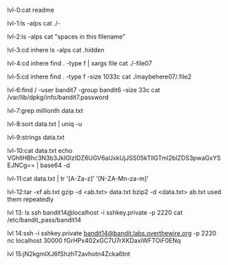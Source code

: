 lvl-0:cat readme

lvl-1:ls -alps
	cat ./-

lvl-2:ls -alps
	cat "spaces in this filename"

lvl-3:cd inhere
	ls -alps
	cat .hidden

lvl-4:cd inhere
	find . -type f | xargs file
	cat ./-file07

lvl-5:cd inhere
	find . -type f -size 1033c
	cat ./maybehere07/.file2

lvl-6:find / -user bandit7 -group bandit6 -size 33c
	cat /var/lib/dpkg/info/bandit7.password
	
lvl-7:grep millionth data.txt

lvl-8:sort data.txt | uniq -u

lvl-9:strings data.txt

lvl-10:cat data.txt
	 echo VGhlIHBhc3N3b3JkIGlzIDZ6UGV6aUxkUjJSS05kTllGTmI2blZDS3pwaGxYSEJNCg== | base64 -d

lvl-11:cat data.txt | tr '[A-Za-z]' '[N-ZA-Mn-za-m]'
	 
lvl-12:tar -xf ab.txt
	gzip -d <ab.txt> data.txt
	bzip2 -d <data.txt> ab.txt
used them repeatedly

lvl 13: ls
	  ssh bandit14@localhost -i sshkey.private -p 2220
	  cat /etc/bandit_pass/bandit14

lvl 14:ssh -i sshkey.private bandit14@bandit.labs.overthewire.org -p 2220
	  nc localhost 30000
	 fGrHPx402xGC7U7rXKDaxiWFTOiF0ENq

lvl 15:jN2kgmIXJ6fShzhT2avhotn4Zcka6tnt